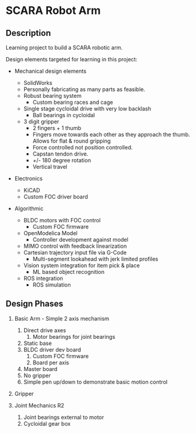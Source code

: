 # SCARA Robot Arm

## Description

Learning project to build a SCARA robotic arm.  

Design elements targeted for learning in this project:

* Mechanical design elements
    * SolidWorks
    * Personally fabricating as many parts as feasible.
    * Robust bearing system
        * Custom bearing races and cage
    * Single stage cycloidal drive with very low backlash
        * Ball bearings in cycloidal
    * 3 digit gripper
        * 2 fingers + 1 thumb
        * Fingers move towards each other as they approach the thumb.  Allows for flat & round gripping
        * Force controlled not position controlled.
        * Capstan tendon drive.
        * +/- 180 degree rotation
        * Vertical travel

* Electronics 
    * KiCAD
    * Custom FOC driver board 

* Algorithmic
    * BLDC motors with FOC control
        * Custom FOC firmware
    * OpenModelica Model
        * Controller development against model
    * MIMO control with feedback linearization
    * Cartesian trajectory input file via G-Code
        * Multi-segment lookahead with jerk limited profiles
    * Vision system integration for item pick & place
        * ML based object recognition
    * ROS integration
        * ROS simulation

## Design Phases

1. Basic Arm - Simple 2 axis mechanism
    1. Direct drive axes
        1. Motor bearings for joint bearings
    1. Static base
    1. BLDC driver dev board
        1. Custom FOC firmware
        1. Board per axis
    1. Master board
    1. No gripper
    1. Simple pen up/down to demonstrate basic motion control

1. Gripper

1. Joint Mechanics R2
    1. Joint bearings external to motor
    1. Cycloidal gear box